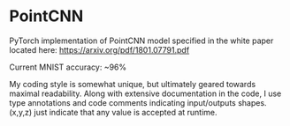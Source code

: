 # PointCNN
PyTorch implementation of PointCNN model specified in the white paper located here: https://arxiv.org/pdf/1801.07791.pdf

Current MNIST accuracy: ~96%

My coding style is somewhat unique, but ultimately geared towards maximal
readability. Along with extensive documentation in the code, I use type 
annotations and code comments indicating input/outputs shapes.
(x,y,z) just indicate that any value is accepted at runtime.

